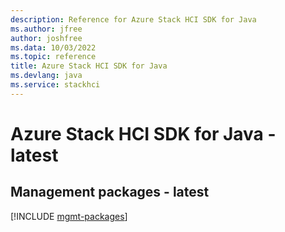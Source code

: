 ```yaml
---
description: Reference for Azure Stack HCI SDK for Java
ms.author: jfree
author: joshfree
ms.data: 10/03/2022
ms.topic: reference
title: Azure Stack HCI SDK for Java
ms.devlang: java
ms.service: stackhci
---
```

# Azure Stack HCI SDK for Java - latest

## Management packages - latest
[!INCLUDE [mgmt-packages](stack-hci-mgmt-index.md)]